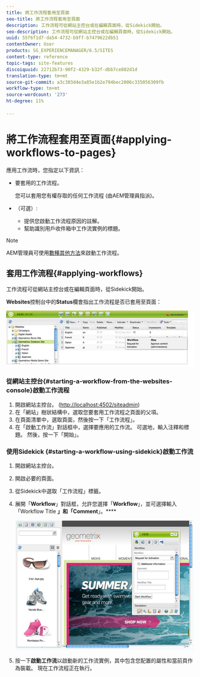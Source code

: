 ```yaml
---
title: 將工作流程套用至頁面
seo-title: 將工作流程套用至頁面
description: 工作流程可從網站主控台或在編輯頁面時，從Sidekick開始。
seo-description: 工作流程可從網站主控台或在編輯頁面時，從Sidekick開始。
uuid: 55f6f1d7-da54-4732-b9ff-b7479622db51
contentOwner: User
products: SG_EXPERIENCEMANAGER/6.5/SITES
content-type: reference
topic-tags: site-features
discoiquuid: 22712b73-90f2-4329-b32f-dbb7ce802d1d
translation-type: tm+mt
source-git-commit: a3c303d4e3a85e1b2e794bec2006c335056309fb
workflow-type: tm+mt
source-wordcount: '273'
ht-degree: 11%

---
```



# 將工作流程套用至頁面{#applying-workflows-to-pages}

應用工作流時，您指定以下資訊：

* 要套用的工作流程。

   您可以套用您有權存取的任何工作流程 (由AEM管理員指派)。
* （可選）:

   * 提供您啟動工作流程原因的註解。
   * 幫助識別用戶收件箱中工作流實例的標題。

>[!NOTE]
>
>AEM管理員可使用[數種其他方法](/help/sites-administering/workflows-starting.md)來啟動工作流程。

## 套用工作流程{#applying-workflows}

工作流程可從網站主控台或在編輯頁面時，從Sidekick開始。

**Websites**&#x200B;控制台中的&#x200B;**Status**&#x200B;欄會指出工作流程是否已套用至頁面：

![工作流狀態](assets/workflowstatus.png)

### 從網站主控台{#starting-a-workflow-from-the-websites-console}啟動工作流程

1. 開啟網站主控台。 ([http://localhost:4502/siteadmin](http://localhost:4502/siteadmin))
1. 在「網站」樹狀結構中，選取您要套用工作流程之頁面的父項。
1. 在頁面清單中，選取頁面，然後按一下「工作流程」。
1. 在「啟動工作流」對話框中，選擇要應用的工作流。 可選地，輸入注釋和標題。 然後，按一下「開始」。

### 使用Sidekick {#starting-a-workflow-using-sidekick}啟動工作流

1. 開啟網站主控台。
1. 開啟必要的頁面。
1. 從Sidekick中選取「工作流程」標籤。
1. 展開「**Workflow**」對話框，允許您選擇「**Workflow**」，並可選擇輸入「Workflow Title **」和「Comment**」。****

   ![workflowstartsidekick](assets/workflowstartsidekick.png)

1. 按一下&#x200B;**啟動工作流**&#x200B;以啟動新的工作流實例，其中包含您配置的屬性和當前頁作為裝載。 現在工作流程正在執行。

